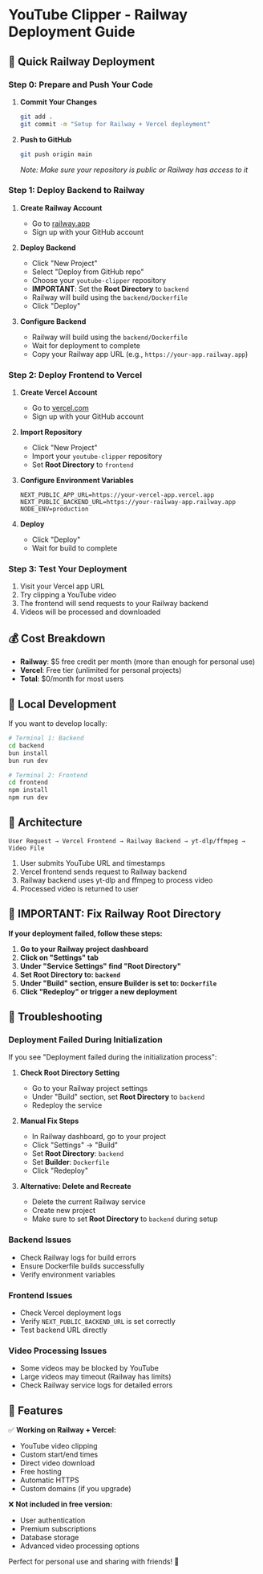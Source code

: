 # YouTube Clipper - Railway Deployment Guide

## 🚄 Quick Railway Deployment

### Step 0: Prepare and Push Your Code

1. **Commit Your Changes**
   ```bash
   git add .
   git commit -m "Setup for Railway + Vercel deployment"
   ```

2. **Push to GitHub**
   ```bash
   git push origin main
   ```
   
   *Note: Make sure your repository is public or Railway has access to it*

### Step 1: Deploy Backend to Railway

1. **Create Railway Account**
   - Go to [railway.app](https://railway.app)
   - Sign up with your GitHub account

2. **Deploy Backend**
   - Click "New Project"
   - Select "Deploy from GitHub repo"
   - Choose your `youtube-clipper` repository
   - **IMPORTANT**: Set the **Root Directory** to `backend`
   - Railway will build using the `backend/Dockerfile`
   - Click "Deploy"

3. **Configure Backend**
   - Railway will build using the `backend/Dockerfile`
   - Wait for deployment to complete
   - Copy your Railway app URL (e.g., `https://your-app.railway.app`)

### Step 2: Deploy Frontend to Vercel

1. **Create Vercel Account**
   - Go to [vercel.com](https://vercel.com)
   - Sign up with your GitHub account

2. **Import Repository**
   - Click "New Project"
   - Import your `youtube-clipper` repository
   - Set **Root Directory** to `frontend`

3. **Configure Environment Variables**
   ```
   NEXT_PUBLIC_APP_URL=https://your-vercel-app.vercel.app
   NEXT_PUBLIC_BACKEND_URL=https://your-railway-app.railway.app
   NODE_ENV=production
   ```

4. **Deploy**
   - Click "Deploy"
   - Wait for build to complete

### Step 3: Test Your Deployment

1. Visit your Vercel app URL
2. Try clipping a YouTube video
3. The frontend will send requests to your Railway backend
4. Videos will be processed and downloaded

## 💰 Cost Breakdown

- **Railway**: $5 free credit per month (more than enough for personal use)
- **Vercel**: Free tier (unlimited for personal projects)
- **Total**: $0/month for most users

## 🔧 Local Development

If you want to develop locally:

```bash
# Terminal 1: Backend
cd backend
bun install
bun run dev

# Terminal 2: Frontend
cd frontend
npm install
npm run dev
```

## 🎯 Architecture

```
User Request → Vercel Frontend → Railway Backend → yt-dlp/ffmpeg → Video File
```

1. User submits YouTube URL and timestamps
2. Vercel frontend sends request to Railway backend
3. Railway backend uses yt-dlp and ffmpeg to process video
4. Processed video is returned to user

## 🚨 IMPORTANT: Fix Railway Root Directory

**If your deployment failed, follow these steps:**

1. **Go to your Railway project dashboard**
2. **Click on "Settings" tab**
3. **Under "Service Settings" find "Root Directory"**
4. **Set Root Directory to: `backend`**
5. **Under "Build" section, ensure Builder is set to: `Dockerfile`**
6. **Click "Redeploy" or trigger a new deployment**

## 🚨 Troubleshooting

### Deployment Failed During Initialization

If you see "Deployment failed during the initialization process":

1. **Check Root Directory Setting**
   - Go to your Railway project settings
   - Under "Build" section, set **Root Directory** to `backend`
   - Redeploy the service

2. **Manual Fix Steps**
   - In Railway dashboard, go to your project
   - Click "Settings" → "Build"
   - Set **Root Directory**: `backend`
   - Set **Builder**: `Dockerfile`
   - Click "Redeploy"

3. **Alternative: Delete and Recreate**
   - Delete the current Railway service
   - Create new project
   - Make sure to set **Root Directory** to `backend` during setup

### Backend Issues
- Check Railway logs for build errors
- Ensure Dockerfile builds successfully
- Verify environment variables

### Frontend Issues
- Check Vercel deployment logs
- Verify `NEXT_PUBLIC_BACKEND_URL` is set correctly
- Test backend URL directly

### Video Processing Issues
- Some videos may be blocked by YouTube
- Large videos may timeout (Railway has limits)
- Check Railway service logs for detailed errors

## 🌟 Features

✅ **Working on Railway + Vercel:**
- YouTube video clipping
- Custom start/end times
- Direct video download
- Free hosting
- Automatic HTTPS
- Custom domains (if you upgrade)

❌ **Not included in free version:**
- User authentication
- Premium subscriptions
- Database storage
- Advanced video processing options

Perfect for personal use and sharing with friends! 🎉

